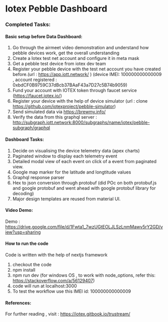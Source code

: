# Iotex Pebble Dashboard

### Completed Tasks:

#### Basic setup before Data Dashboard:
1. Go through the airmeet video demonstration and understand how pebble devices work, get the overall understanding
1. Create a Iotex test net account and configure it in meta mask
1. Get a pebble test device from iotex dev team 
1. Register your pebble device with the test net account you have created before.(url : https://app.iott.network/ ) (device IMEI: 100000000000009 , 
  account registered : 0xbdCF0B9759C37dBcb37BAaF43a7D27c5B74b9059)
1. Fund your account with IOTEX token through faucet service (https://faucet.iotex.io/)
1. Register your device with the help of device simulator (url : clone https://github.com/iotexproject/pebble-simulator)
1. Send simulated data via https://brewmy.info/ 
1. Verify the data from this graphql server : http://subgraph.iott.network:8000/subgraphs/name/iotex/pebble-subgraph/graphql

#### Dashboard Tasks:
1. Decide on visualising the device telemetry data (apex charts)
1. Paginated window to display each telemetry event
1. Detailed modal view of each event on click of a event from paginated view.
1. Google map marker for the latitude and longtitude values
1. Graphql response parser
1. Hex to json conversion through protobuf (did POc on both protobuf.js and google protobuf and went ahead with google protobuf library for decoding)
1. Major design templates are reused from material UI.

#### Video Demo:

Demo : https://drive.google.com/file/d/1Fwta1_7wzUGtEOLJLSzLnmMawv5rY2GD/view?usp=sharing

#### How to run the code

Code is written with the help of nextjs framework
1. checkout the code
1. npm install
1. npm run dev (for windows OS , to work with node_options, refer this: https://stackoverflow.com/a/56129407)
1. code will run at localhost:3000
1. To test the workflow use this IMEI id: 100000000000009

#### References:
 For further reading , visit : https://iotex.gitbook.io/trustream/
